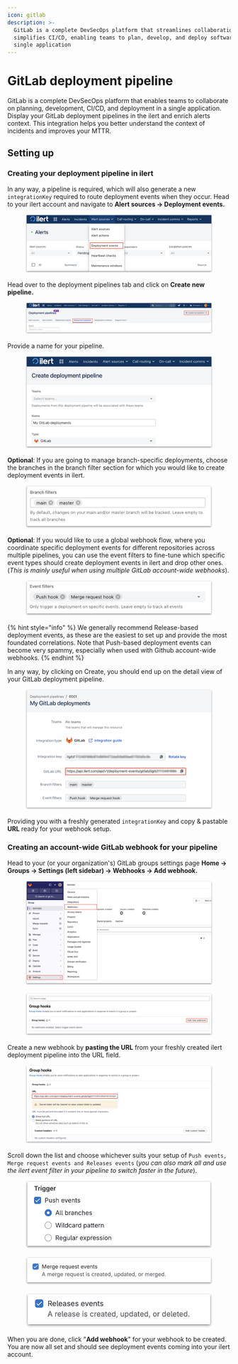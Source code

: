 ```yaml
---
icon: gitlab
description: >-
  GitLab is a complete DevSecOps platform that streamlines collaboration and
  simplifies CI/CD, enabling teams to plan, develop, and deploy software in a
  single application
---
```


# GitLab deployment pipeline

GitLab is a complete DevSecOps platform that enables teams to collaborate on planning, development, CI/CD, and deployment in a single application. Display your GitLab deployment pipelines in the ilert and enrich alerts context. This integration helps you better understand the context of incidents and improves your MTTR.

## Setting up

### Creating your deployment pipeline in ilert

In any way, a pipeline is required, which will also generate a new `integrationKey` required to route deployment events when they occur. Head to your ilert account and navigate to **Alert sources -> Deployment events.**

<figure><img src="../../.gitbook/assets/1 (1).png" alt=""><figcaption></figcaption></figure>

Head over to the deployment pipelines tab and click on **Create new pipeline.**

<figure><img src="../../.gitbook/assets/2 (1).png" alt=""><figcaption></figcaption></figure>

Provide a name for your pipeline.

<figure><img src="../../.gitbook/assets/3 (1).png" alt=""><figcaption></figcaption></figure>

**Optional**: If you are going to manage branch-specific deployments, choose the branches in the branch filter section for which you would like to create deployment events in ilert.

<figure><img src="../../.gitbook/assets/4 (1).png" alt=""><figcaption></figcaption></figure>

**Optional**: If you would like to use a global webhook flow, where you coordinate specific deployment events for different repositories across multiple pipelines, you can use the event filters to fine-tune which specific event types should create deployment events in ilert and drop other ones. (_This is mainly useful when using multiple GitLab account-wide webhooks_).

<figure><img src="../../.gitbook/assets/5 (1).png" alt=""><figcaption></figcaption></figure>

{% hint style="info" %}
We generally recommend Release-based deployment events, as these are the easiest to set up and provide the most foundated correlations. Note that Push-based deployment events can become very spammy, especially when used with Github account-wide webhooks.
{% endhint %}

In any way, by clicking on Create, you should end up on the detail view of your GitLab deployment pipeline.

<figure><img src="../../.gitbook/assets/6 (1).png" alt=""><figcaption></figcaption></figure>

Providing you with a freshly generated `integrationKey` and copy & pastable **URL** ready for your webhook setup.

### Creating an account-wide GitLab webhook for your pipeline

Head to your (or your organization's) GitLab groups settings page **Home -> Groups -> Settings (left sidebar) -> Webhooks -> Add webhook.**

<figure><img src="../../.gitbook/assets/7 (1).png" alt=""><figcaption></figcaption></figure>

<figure><img src="../../.gitbook/assets/8.png" alt=""><figcaption></figcaption></figure>

Create a new webhook by **pasting the URL** from your freshly created ilert deployment pipeline into the URL field.

<figure><img src="../../.gitbook/assets/9.png" alt=""><figcaption></figcaption></figure>

Scroll down the list and choose whichever suits your setup of `Push events, Merge request events and Releases events` (_you can also mark all and use the ilert event filter in your pipeline to switch faster in the future_).

<figure><img src="../../.gitbook/assets/10-1.png" alt=""><figcaption></figcaption></figure>

<figure><img src="../../.gitbook/assets/10-2..png" alt=""><figcaption></figcaption></figure>

<figure><img src="../../.gitbook/assets/10-3.png" alt=""><figcaption></figcaption></figure>

When you are done, click "**Add webhook**" for your webhook to be created. You are now all set and should see deployment events coming into your ilert account.
